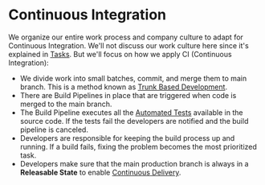 # Continuous Integration
We organize our entire work process and company culture to adapt for Continuous Integration.
We'll not discuss our work culture here since it's explained in [Tasks](tasks.md). But we'll focus on how we apply CI (Continuous Integration):

* We divide work into small batches, commit, and merge them to main branch. This is a method known as 
[Trunk Based Development](https://cloud.google.com/architecture/devops/devops-tech-trunk-based-development).
* There are Build Pipelines in place that are triggered when code is merged to the main branch.
* The Build Pipeline executes all the [Automated Tests](automated-testing.md) available in the source code. 
If the tests fail the developers are notified and the build pipeline is canceled.
* Developers are responsible for keeping the build process up and running. If a build fails, 
 fixing the problem becomes the most prioritized task.
* Developers make sure that the main production branch is always in a **Releasable State** to enable [Continuous Delivery](continuous-delivery.md).
